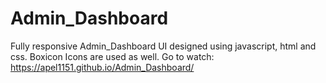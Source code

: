 # Admin_Dashboard
Fully responsive Admin_Dashboard UI designed using javascript, html and css. Boxicon Icons are used as well.
Go to watch: https://apel1151.github.io/Admin_Dashboard/
